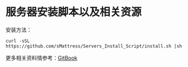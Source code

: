 # 服务器安装脚本以及相关资源

安装方法：

`curl -sSL https://github.com/sMattress/Servers_Install_Script/install.sh |sh `

更多相关资料情参考：[GitBook](https://zoutstanding.gitbooks.io/remotectrldoc/content/Install.html)